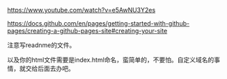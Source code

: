https://www.youtube.com/watch?v=e5AwNU3Y2es

https://docs.github.com/en/pages/getting-started-with-github-pages/creating-a-github-pages-site#creating-your-site

注意写readnme的文件。

以及你的html文件需要是index.html命名，蛮简单的，不要怕。自定义域名的事情，就交给后面去办吧。